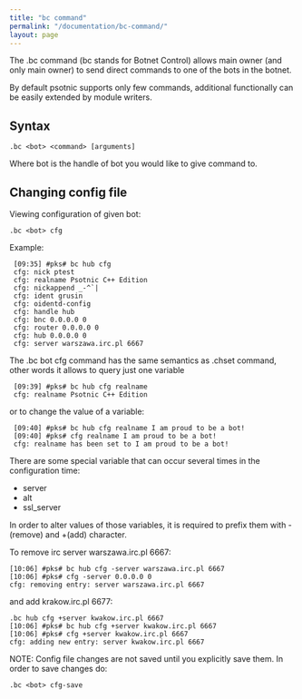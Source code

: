 ```yaml
---
title: "bc command"
permalink: "/documentation/bc-command/"
layout: page
---
```

The .bc command (bc stands for Botnet Control) allows main owner (and only main owner) to send direct commands to one of the bots in the botnet.

By default psotnic supports only few commands, additional functionally can be easily extended by module writers.


## Syntax
```
.bc <bot> <command> [arguments]
```

Where bot is the handle of bot you would like to give command to.


## Changing config file
Viewing configuration of given bot:

```
.bc <bot> cfg
```

Example:

```
 [09:35] #pks# bc hub cfg
 cfg: nick ptest
 cfg: realname Psotnic C++ Edition
 cfg: nickappend _-^`|
 cfg: ident grusin
 cfg: oidentd-config
 cfg: handle hub
 cfg: bnc 0.0.0.0 0
 cfg: router 0.0.0.0 0
 cfg: hub 0.0.0.0 0
 cfg: server warszawa.irc.pl 6667
```

The .bc bot cfg command has the same semantics as .chset command, other words it allows to query just one variable

```
 [09:39] #pks# bc hub cfg realname
 cfg: realname Psotnic C++ Edition
```

or to change the value of a variable:

```
 [09:40] #pks# bc hub cfg realname I am proud to be a bot!
 [09:40] #pks# cfg realname I am proud to be a bot!
 cfg: realname has been set to I am proud to be a bot!
```

There are some special variable that can occur several times in the configuration time:

* server
* alt
* ssl_server

In order to alter values of those variables, it is required to prefix them with - (remove) and +(add) character.

To remove irc server warszawa.irc.pl 6667:

```
[10:06] #pks# bc hub cfg -server warszawa.irc.pl 6667
[10:06] #pks# cfg -server 0.0.0.0 0
cfg: removing entry: server warszawa.irc.pl 6667
```

and add krakow.irc.pl 6677:

```
.bc hub cfg +server kwakow.irc.pl 6667
[10:06] #pks# bc hub cfg +server kwakow.irc.pl 6667
[10:06] #pks# cfg +server kwakow.irc.pl 6667
cfg: adding new entry: server kwakow.irc.pl 6667
```

NOTE: Config file changes are not saved until you explicitly save them. In order to save changes do:

```
.bc <bot> cfg-save
```
